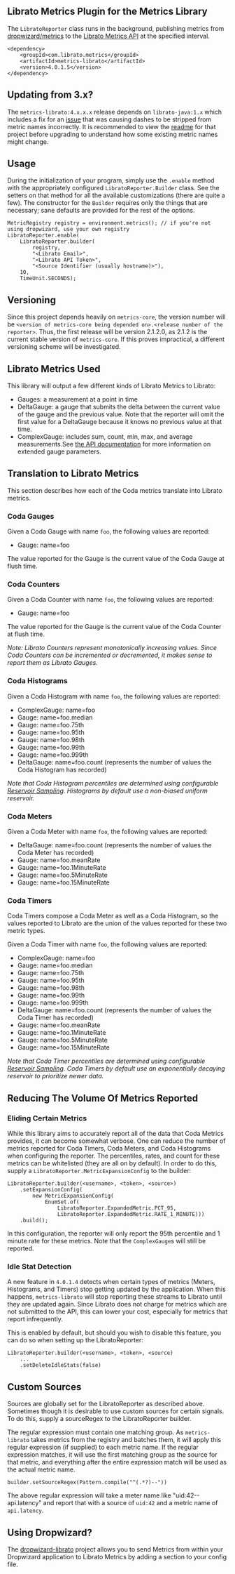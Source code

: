 ## Librato Metrics Plugin for the Metrics Library

The `LibratoReporter` class runs in the background, publishing metrics from <a href="https://github.com/dropwizard/metrics">dropwizard/metrics</a> to the <a href="http://metrics.librato.com">Librato Metrics API</a> at the specified interval.

    <dependency>
        <groupId>com.librato.metrics</groupId>
        <artifactId>metrics-librato</artifactId>
        <version>4.0.1.5</version>
    </dependency>

## Updating from 3.x?

The `metrics-librato:4.x.x.x` release depends on `librato-java:1.x` which includes a fix for an [issue](https://github.com/librato/librato-java/pull/12) 
that was causing dashes to be stripped from metric names incorrectly. It is recommended to view the [readme](https://github.com/librato/librato-java#updating-from-01x-)
for that project before upgrading to understand how some existing metric names might change.

## Usage

During the initialization of your program, simply use the `.enable` method with the appropriately configured `LibratoReporter.Builder` class. See the setters on that method for all the available customizations (there are quite a few). The constructor for the `Builder` requires only the things that are necessary; sane defaults are provided for the rest of the options.

    MetricRegistry registry = environment.metrics(); // if you're not using dropwizard, use your own registry
    LibratoReporter.enable(
        LibratoReporter.builder(
            registry,
            "<Librato Email>",
            "<Librato API Token>",
            "<Source Identifier (usually hostname)>"),
        10,
        TimeUnit.SECONDS);

## Versioning

Since this project depends heavily on `metrics-core`, the version number will be `<version of metrics-core being depended on>.<release number of the reporter>`. Thus, the first release will be version 2.1.2.0, as 2.1.2 is the current stable version of `metrics-core`. If this proves impractical, a different versioning scheme will be investigated.

## Librato Metrics Used

This library will output a few different kinds of Librato Metrics to Librato:

* Gauges: a measurement at a point in time
* DeltaGauge: a gauge that submits the delta between the current value of the gauge and the previous value. Note that the reporter will omit the first value for a DeltaGauge because it knows no previous value at that time.
* ComplexGauge: includes sum, count, min, max, and average measurements.See <a href="http://dev.librato.com/v1/post/metrics">the API documentation</a> for more information on extended gauge parameters.

## Translation to Librato Metrics

This section describes how each of the Coda metrics translate into Librato metrics.

### Coda Gauges

Given a Coda Gauge with name `foo`, the following values are reported:

* Gauge: name=foo

The value reported for the Gauge is the current value of the Coda Gauge at flush time.

### Coda Counters

Given a Coda Counter with name `foo`, the following values are reported:

* Gauge: name=foo

The value reported for the Gauge is the current value of the Coda Counter at flush time.

_Note: Librato Counters represent monotonically increasing values. Since Coda Counters can be incremented or decremented, it makes sense to report them as Librato Gauges._

### Coda Histograms

Given a Coda Histogram with name `foo`, the following values are reported:

* ComplexGauge: name=foo
* Gauge: name=foo.median
* Gauge: name=foo.75th
* Gauge: name=foo.95th
* Gauge: name=foo.98th
* Gauge: name=foo.99th
* Gauge: name=foo.999th
* DeltaGauge: name=foo.count (represents the number of values the Coda Histogram has recorded)

_Note that Coda Histogram percentiles are determined using configurable <a href="https://dropwizard.github.io/metrics/3.1.0/manual/core/#histograms">Reservoir Sampling</a>. Histograms by default use a non-biased uniform reservoir._

### Coda Meters

Given a Coda Meter with name `foo`, the following values are reported:

* DeltaGauge: name=foo.count (represents the number of values the Coda Meter has recorded)
* Gauge: name=foo.meanRate
* Gauge: name=foo.1MinuteRate
* Gauge: name=foo.5MinuteRate
* Gauge: name=foo.15MinuteRate

### Coda Timers

Coda Timers compose a Coda Meter as well as a Coda Histogram, so the values reported to Librato are the union of the values reported for these two metric types.

Given a Coda Timer with name `foo`, the following values are reported:

* ComplexGauge: name=foo
* Gauge: name=foo.median
* Gauge: name=foo.75th
* Gauge: name=foo.95th
* Gauge: name=foo.98th
* Gauge: name=foo.99th
* Gauge: name=foo.999th
* DeltaGauge: name=foo.count (represents the number of values the Coda Timer has recorded)
* Gauge: name=foo.meanRate
* Gauge: name=foo.1MinuteRate
* Gauge: name=foo.5MinuteRate
* Gauge: name=foo.15MinuteRate

_Note that Coda Timer percentiles are determined using configurable <a href="https://dropwizard.github.io/metrics/3.1.0/manual/core/#histograms">Reservoir Sampling</a>. Coda Timers by default use an exponentially decaying reservoir to prioritize newer data._

## Reducing The Volume Of Metrics Reported

### Eliding Certain Metrics

While this library aims to accurately report all of the data that Coda Metrics provides, it can become somewhat verbose. One can reduce the number of metrics reported for Coda Timers, Coda Meters, and Coda Histograms when configuring the reporter. The percentiles, rates, and count for these metrics can be whitelisted (they are all on by default). In order to do this, supply a `LibratoReporter.MetricExpansionConfig` to the builder:

    LibratoReporter.builder(<username>, <token>, <source>)
        .setExpansionConfig(
            new MetricExpansionConfig(
                EnumSet.of(
                    LibratoReporter.ExpandedMetric.PCT_95,
                    LibratoReporter.ExpandedMetric.RATE_1_MINUTE)))
        .build();

In this configuration, the reporter will only report the 95th percentile and 1 minute rate for these metrics. Note that the `ComplexGauge`s will still be reported.

### Idle Stat Detection

A new feature in `4.0.1.4` detects when certain types of metrics (Meters, Histograms, and Timers) stop getting updated by the application. When this happens, `metrics-librato` will stop reporting these streams to Librato until they are updated again. Since Librato does not charge for metrics which are not submitted to the API, this can lower your cost, especially for metrics that report infrequently.

This is enabled by default, but should you wish to disable this feature, you can do so when setting up the LibratoReporter:

    LibratoReporter.builder(<username>, <token>, <source)
    	...
    	.setDeleteIdleStats(false)
    	

## Custom Sources

Sources are globally set for the LibratoReporter as described above. Sometimes though it is desirable to use custom
sources for certain signals. To do this, supply a sourceRegex to the LibratoReporter builder.

The regular expression must contain one matching group. As `metrics-librato` takes metrics from the registry and
batches them, it will apply this regular expression (if supplied) to each metric name.  If the regular expression 
matches, it will use the first matching group as the source for that metric, and everything after the entire
expression match will be used as the actual metric name.

    builder.setSourceRegex(Pattern.compile("^(.*?)--"))
    
The above regular expression will take a meter name like "uid:42--api.latency" and report that with a source of
`uid:42` and a metric name of `api.latency`.

## Using Dropwizard?

The [dropwizard-librato](https://github.com/librato/dropwizard-librato) project allows you to send Metrics from within your Dropwizard application to Librato Metrics by adding a section to your config file.
